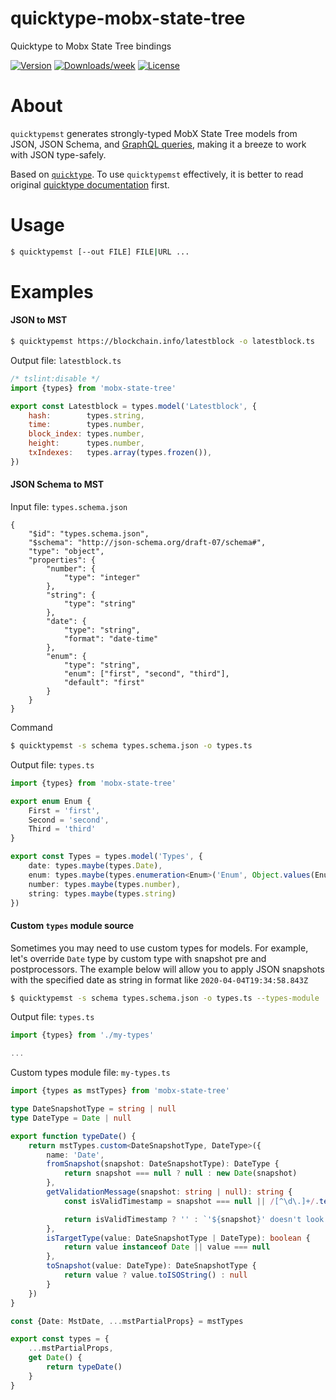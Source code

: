 quicktype-mobx-state-tree
=========================

Quicktype to Mobx State Tree bindings

[![Version](https://img.shields.io/npm/v/quicktype-mobx-state-tree.svg)](https://npmjs.org/package/quicktype-mobx-state-tree)
[![Downloads/week](https://img.shields.io/npm/dw/quicktype-mobx-state-tree.svg)](https://npmjs.org/package/quicktype-mobx-state-tree)
[![License](https://img.shields.io/npm/l/quicktype-mobx-state-tree.svg)](https://github.com/radist2s/quicktype-mobx-state-tree/blob/master/package.json)

# About

`quicktypemst` generates strongly-typed MobX State Tree models from JSON, JSON Schema, and [GraphQL queries](https://blog.quicktype.io/graphql-with-quicktype/), making it a breeze to work with JSON type-safely.

Based on [`quicktype`](https://quicktype.io/). To use `quicktypemst` effectively, it is better to read original [quicktype documentation](https://github.com/quicktype/quicktype) first.

# Usage
```bash
$ quicktypemst [--out FILE] FILE|URL ...
```

# Examples
#### JSON to MST
```bash
$ quicktypemst https://blockchain.info/latestblock -o latestblock.ts
```
Output file: `latestblock.ts`
```javascript
/* tslint:disable */
import {types} from 'mobx-state-tree'

export const Latestblock = types.model('Latestblock', {
    hash:        types.string,
    time:        types.number,
    block_index: types.number,
    height:      types.number,
    txIndexes:   types.array(types.frozen()),
})
```

#### JSON Schema to MST
Input file: `types.schema.json`
```
{
    "$id": "types.schema.json",
    "$schema": "http://json-schema.org/draft-07/schema#",
    "type": "object",
    "properties": {
        "number": {
            "type": "integer"
        },
        "string": {
            "type": "string"
        },
        "date": {
            "type": "string",
            "format": "date-time"
        },
        "enum": {
            "type": "string",
            "enum": ["first", "second", "third"],
            "default": "first"
        }
    }
}

```
Command
```bash
$ quicktypemst -s schema types.schema.json -o types.ts
```
Output file: `types.ts`
```typescript
import {types} from 'mobx-state-tree'

export enum Enum {
    First = 'first',
    Second = 'second',
    Third = 'third'
}

export const Types = types.model('Types', {
    date: types.maybe(types.Date),
    enum: types.maybe(types.enumeration<Enum>('Enum', Object.values(Enum))),
    number: types.maybe(types.number),
    string: types.maybe(types.string)
})
```
#### Custom `types` module source
Sometimes you may need to use custom types for models.
For example, let's override `Date` type by custom type with snapshot pre and postprocessors.
The example below will allow you to apply JSON snapshots with the specified date as string in format like `2020-04-04T19:34:58.843Z` 
```bash
$ quicktypemst -s schema types.schema.json -o types.ts --types-module ./my-types.ts
```
Output file: `types.ts`
```typescript
import {types} from './my-types'

...
```
Custom types module file: `my-types.ts`
```typescript
import {types as mstTypes} from 'mobx-state-tree'

type DateSnapshotType = string | null
type DateType = Date | null

export function typeDate() {
    return mstTypes.custom<DateSnapshotType, DateType>({
        name: 'Date',
        fromSnapshot(snapshot: DateSnapshotType): DateType {
            return snapshot === null ? null : new Date(snapshot)
        },
        getValidationMessage(snapshot: string | null): string {
            const isValidTimestamp = snapshot === null || /[^\d\.]+/.test(String(snapshot))

            return isValidTimestamp ? '' : `'${snapshot}' doesn't look like a valid timestamp`
        },
        isTargetType(value: DateSnapshotType | DateType): boolean {
            return value instanceof Date || value === null
        },
        toSnapshot(value: DateType): DateSnapshotType {
            return value ? value.toISOString() : null
        }
    })
}

const {Date: MstDate, ...mstPartialProps} = mstTypes

export const types = {
    ...mstPartialProps,
    get Date() {
        return typeDate()
    }
}
```
